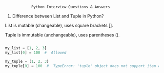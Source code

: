                 Python Interview Questions & Answers

1. Difference between List and Tuple in Python?

List is mutable (changeable), uses square brackets [].

Tuple is immutable (unchangeable), uses parentheses ().

```python

my_list = [1, 2, 3]
my_list[0] = 100  #  Allowed

my_tuple = (1, 2, 3)
my_tuple[0] = 100  #  TypeError: 'tuple' object does not support item assignment






